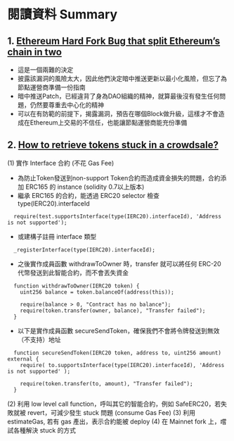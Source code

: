 # 閱讀資料 Summary
## 1. [Ethereum Hard Fork Bug that split Ethereum’s chain in two](https://www.coindesk.com/tech/2020/11/11/ethereums-unannounced-hard-fork-was-trying-to-prevent-the-very-disruption-it-caused/)
  - 這是一個兩難的決定
  - 披露該漏洞的風險太大，因此他們決定暗中推送更新以最小化風險，但忘了為節點運營商準備一份指南
  - 暗中推送Patch，已經違背了身為DAO組織的精神，就算最後沒有發生任何問題，仍然要尊重去中心化的精神
  - 可以在有防範的前提下，揭露漏洞，預告在哪個Block做升級，這樣才不會造成在Ethereum上交易的不信任，也能讓節點運營商能充份準備

## 2. [How to retrieve tokens stuck in a crowdsale?](https://forum.openzeppelin.com/t/how-to-retrieve-tokens-stuck-in-a-crowdsale/3959)
  (1) 實作 Interface 合約 (不花 Gas Fee)
  - 為防止Token發送到non-support Token合約而造成資金損失的問題，合約添加 ERC165 的 instance (solidity 0.7以上版本)
  - 繼承 ERC165 的合約，能透過 ERC20 selector 檢查 type(IERC20).interfaceId
```
  require(test.supportsInterface(type(IERC20).interfaceId), 'Address is not supported');
```
  - 或建構子註冊 interface 類型
```
  _registerInterface(type(IERC20).interfaceId);
```
  - 之後實作成員函數 withdrawToOwner 時，transfer 就可以將任何 ERC-20 代幣發送到此智能合約，而不會丟失資金
```
  function withdrawToOwner(IERC20 token) {
    uint256 balance = token.balanceOf(address(this));

    require(balance > 0, "Contract has no balance");
    require(token.transfer(owner, balance), "Transfer failed");    
  }
```
  - 以下是實作成員函數 secureSendToken，確保我們不會將令牌發送到無效（不支持）地址
```
  function secureSendToken(IERC20 token, address to, uint256 amount) external {
    require( to.supportsInterface(type(IERC20).interfaceId), 'Address is not supported' );

    require(token.transfer(to, amount), "Transfer failed");
  }
```
  (2) 利用 low level call function，呼叫其它的智能合約，例如 SafeERC20，若失敗就被 revert，可減少發生 stuck 問題 (consume Gas Fee)
  (3) 利用 estimateGas, 若有 gas 產出，表示合約能被 deploy
  (4) 在 Mainnet fork 上，嚐試各種解決 stuck 的方式
